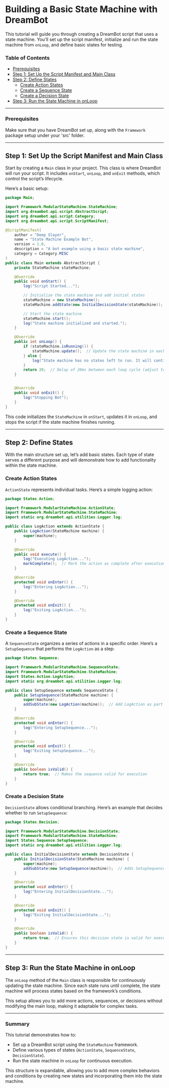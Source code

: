 # Building a Basic State Machine with DreamBot

This tutorial will guide you through creating a DreamBot script that uses a state machine. You'll set up the script manifest, initialize and run the state machine from `onLoop`, and define basic states for testing.

### Table of Contents
- [Prerequisites](#prerequisites)
- [Step 1: Set Up the Script Manifest and Main Class](#step-1-set-up-the-script-manifest-and-main-class)
- [Step 2: Define States](#step-2-define-states)
  - [Create Action States](#create-action-states)
  - [Create a Sequence State](#create-a-sequence-state)
  - [Create a Decision State](#create-a-decision-state)
- [Step 3: Run the State Machine in onLoop](#step-3-run-the-state-machine-in-onloop)

---

### Prerequisites

Make sure that you have DreamBot set up, along with the `Framework` package setup under your 'src' folder.

---

## Step 1: Set Up the Script Manifest and Main Class

Start by creating a `Main` class in your project. This class is where DreamBot will run your script. It includes `onStart`, `onLoop`, and `onExit` methods, which control the script’s lifecycle.

Here’s a basic setup:

```java
package Main;

import Framework.ModularStateMachine.StateMachine;
import org.dreambot.api.script.AbstractScript;
import org.dreambot.api.script.Category;
import org.dreambot.api.script.ScriptManifest;

@ScriptManifest(
    author = "Deep Slayer",
    name = "State Machine Example Bot",
    version = 1.0,
    description = "A bot example using a basic state machine",
    category = Category.MISC
)
public class Main extends AbstractScript {
    private StateMachine stateMachine;

    @Override
    public void onStart() {
        log("Script Started...");

        // Initialize the state machine and add initial states
        stateMachine = new StateMachine();
        stateMachine.addState(new InitialDecisionState(stateMachine));  // Add initial decision state

        // Start the state machine
        stateMachine.start();
        log("State machine initialized and started.");
    }

    @Override
    public int onLoop() {
        if (stateMachine.isRunning()) {  
            stateMachine.update();  // Update the state machine in each loop
        } else {
            log("State machine has no states left to run. It will continue checking for valid states.");
        }
        return 20;  // Delay of 20ms between each loop cycle (adjust to the responsiveness needed)
    }


    @Override
    public void onExit() {
        log("Stopping Bot");
    }
}
```

This code initializes the `StateMachine` in `onStart`, updates it in `onLoop`, and stops the script if the state machine finishes running.

---

## Step 2: Define States

With the main structure set up, let’s add basic states. Each type of state serves a different purpose and will demonstrate how to add functionality within the state machine.

### Create Action States

`ActionState` represents individual tasks. Here’s a simple logging action:

```java
package States.Action;

import Framework.ModularStateMachine.ActionState;
import Framework.ModularStateMachine.StateMachine;
import static org.dreambot.api.utilities.Logger.log;

public class LogAction extends ActionState {
    public LogAction(StateMachine machine) {
        super(machine);
    }

    @Override
    public void execute() {
        log("Executing LogAction...");
        markComplete();  // Mark the action as complete after execution
    }

    @Override
    protected void onEnter() {
        log("Entering LogAction...");
    }

    @Override
    protected void onExit() {
        log("Exiting LogAction...");
    }
}
```

### Create a Sequence State

A `SequenceState` organizes a series of actions in a specific order. Here’s a `SetupSequence` that performs the `LogAction` as a step:

```java
package States.Sequence;

import Framework.ModularStateMachine.SequenceState;
import Framework.ModularStateMachine.StateMachine;
import States.Action.LogAction;
import static org.dreambot.api.utilities.Logger.log;

public class SetupSequence extends SequenceState {
    public SetupSequence(StateMachine machine) {
        super(machine);
        addSubState(new LogAction(machine));  // Add LogAction as part of the sequence
    }

    @Override
    protected void onEnter() {
        log("Entering SetupSequence...");
    }

    @Override
    protected void onExit() {
        log("Exiting SetupSequence...");
    }

    @Override
    public boolean isValid() {
        return true;  // Makes the sequence valid for execution
    }
}
```

### Create a Decision State

`DecisionState` allows conditional branching. Here’s an example that decides whether to run `SetupSequence`:

```java
package States.Decision;

import Framework.ModularStateMachine.DecisionState;
import Framework.ModularStateMachine.StateMachine;
import States.Sequence.SetupSequence;
import static org.dreambot.api.utilities.Logger.log;

public class InitialDecisionState extends DecisionState {
    public InitialDecisionState(StateMachine machine) {
        super(machine);
        addSubState(new SetupSequence(machine));  // Adds SetupSequence as a potential substate
    }

    @Override
    protected void onEnter() {
        log("Entering InitialDecisionState...");
    }

    @Override
    protected void onExit() {
        log("Exiting InitialDecisionState...");
    }

    @Override
    public boolean isValid() {
        return true;  // Ensures this decision state is valid for execution
    }
}
```

---

## Step 3: Run the State Machine in onLoop

The `onLoop` method of the `Main` class is responsible for continuously updating the state machine. Since each state runs until complete, the state machine will process states based on the framework’s conditions.

This setup allows you to add more actions, sequences, or decisions without modifying the main loop, making it adaptable for complex tasks.

---

### Summary

This tutorial demonstrates how to:
- Set up a DreamBot script using the `StateMachine` framework.
- Define various types of states (`ActionState`, `SequenceState`, `DecisionState`).
- Run the state machine in `onLoop` for continuous execution.

This structure is expandable, allowing you to add more complex behaviors and conditions by creating new states and incorporating them into the state machine.
